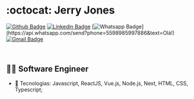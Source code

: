 # :octocat: Jerry Jones

[![Github Badge](https://img.shields.io/badge/-Github-000?style=flat-square&logo=Github&logoColor=white&link=https://github.com/jerryjfernandes)](https://github.com/jerryjfernandes) [![Linkedin Badge](https://img.shields.io/badge/-LinkedIn-blue?style=flat-square&logo=Linkedin&logoColor=white&link=https://www.linkedin.com/in/jerryfernandes/)](https://www.linkedin.com/in/jerryfernandes/) [![Whatsapp Badge](https://img.shields.io/badge/-Whatsapp-4CA143?style=flat-square&labelColor=4CA143&logo=whatsapp&logoColor=white&link=https://api.whatsapp.com/send?phone=5598985997886&text=Olá!)](https://api.whatsapp.com/send?phone=5598985997886&text=Olá!) [![Gmail Badge](https://img.shields.io/badge/-Gmail-c14438?style=flat-square&logo=Gmail&logoColor=white&link=mailto:jerryjfernandes@gmail.com)](mailto:jerryjfernandes@gmail.com)
<!-- [![Stackoverflow Badge](https://img.shields.io/badge/-Stackoverflow-4CA143?style=flat-square&logo=Stackoverflow&logoColor=white&link=https://pt.stackoverflow.com/users/93508/)](https://pt.stackoverflow.com/users/93508/) -->
<!-- [![Twitter Badge](https://img.shields.io/badge/-Twitter-1ca0f1?style=flat-square&labelColor=1ca0f1&logo=twitter&logoColor=white&link=https://twitter.com/)](https://twitter.com/) -->
<br>

## :man_technologist: Software Engineer

- :wrench: Tecnologias: Javascript, ReactJS, Vue.js, Node.js, Next, HTML, CSS, Typescript;
<!-- - :books: Atualmente estudando Desenvolvimento Full Cycle com temas como Arquitetura, DDD, SOLID, RabbitMQ, Apache Kafka e outros; -->
